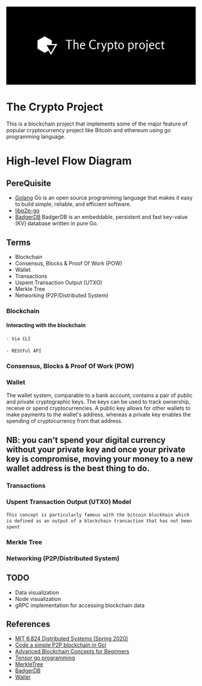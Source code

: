 ![logo](https://github.com/TheDhejavu/the-crypto-project/blob/master/public/cover.png)
# The Crypto Project
This is a blockchain project that implements some of the major feature of popular cryptocurrency project like Bitcoin and ethereum using go programming language.


# High-level Flow Diagram

## PereQuisite
- [Golang](https://golang.org/)
Go is an open source programming language that makes it easy to build simple, reliable, and efficient software.
- [libp2p-go ](https://docs.libp2p.io/)
- [BadgerDB](https://github.com/dgraph-io/badger)
BadgerDB is an embeddable, persistent and fast key-value (KV) database written in pure Go. 

## Terms
- Blockchain
- Consensus, Blocks & Proof Of Work (POW)
- Wallet
- Transactions
- Uspent Transaction Output (UTXO)
- Merkle Tree
- Networking (P2P/Distributed System)

### Blockchain

#### Interacting with the blockchain
    - Via CLI

    - REStFul API

### Consensus, Blocks & Proof Of Work (POW)


###  Wallet
The wallet system, comparable to a bank account, contains a pair of public and private cryptographic keys. The keys can be used to track ownership, receive or spend cryptocurrencies. A public key allows for other wallets to make payments to the wallet's address, whereas a private key enables the spending of cryptocurrency from that address.
## NB: you can't spend your digital currency without your private key and once your private key is compromise, moving your money to a new wallet address is the best thing to do. 

### Transactions


### Uspent Transaction Output (UTXO) Model
    This concept is particularly famous with the bitcoin blockhain which is defined as an output of a blockchain transaction that has not been spent

### Merkle Tree

### Networking (P2P/Distributed System)


## TODO
- Data visualization
- Node visualization
- gRPC implementation for accessing blockchain data

## References
- [MIT 6.824 Distributed Systems (Spring 2020)](https://www.youtube.com/playlist?list=PLrw6a1wE39_tb2fErI4-WkMbsvGQk9_UB)
- [Code a simple P2P blockchain in Go!](https://medium.com/@mycoralhealth/code-a-simple-p2p-blockchain-in-go-46662601f417)
- [Advanced Blockchain Concepts for Beginners](https://medium.com/@mycoralhealth/advanced-blockchain-concepts-for-beginners-32887202afad)
- [Tensor go programming ](https://www.youtube.com/playlist?list=PLJbE2Yu2zumCe9cO3SIyragJ8pLmVv0z9)
- [MerkleTree](https://brilliant.org/wiki/merkle-tree/)
- [BadgerDB](https://github.com/dgraph-io/badger)
- [Waller](https://en.wikipedia.org/wiki/Cryptocurrency_wallet)